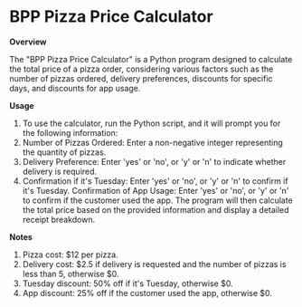 # __BPP Pizza Price Calculator__



**Overview**

The "BPP Pizza Price Calculator" is a Python program designed to calculate the total price of a pizza order, considering various factors such as the number of pizzas ordered, delivery preferences, discounts for specific days, and discounts for app usage.


**Usage**
1. To use the calculator, run the Python script, and it will prompt you for the following information:
2. Number of Pizzas Ordered: Enter a non-negative integer representing the quantity of pizzas.
3. Delivery Preference: Enter 'yes' or 'no', or 'y' or 'n' to indicate whether delivery is required.
4. Confirmation if it's Tuesday: Enter 'yes' or 'no', or 'y' or 'n' to confirm if it's Tuesday.
Confirmation of App Usage: Enter 'yes' or 'no', or 'y' or 'n' to confirm if the customer used the app.
The program will then calculate the total price based on the provided information and display a detailed receipt breakdown.

**Notes**
1. Pizza cost: $12 per pizza.
2. Delivery cost: $2.5 if delivery is requested and the number of pizzas is less than 5, otherwise $0.
3. Tuesday discount: 50% off if it's Tuesday, otherwise $0.
4. App discount: 25% off if the customer used the app, otherwise $0.


